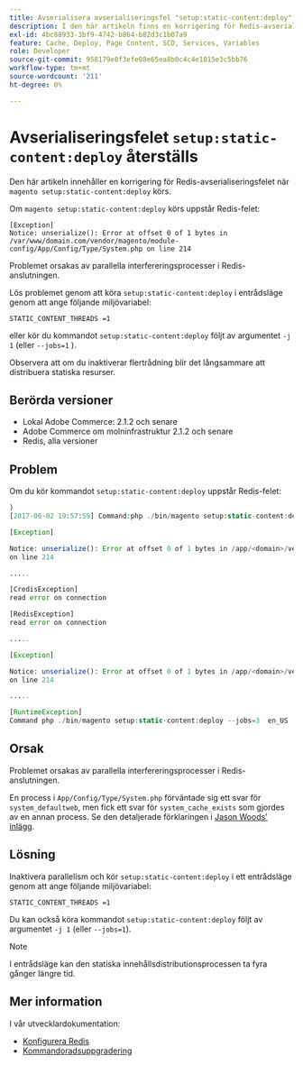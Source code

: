 ```yaml
---
title: Avserialisera avserialiseringsfel "setup:static-content:deploy"
description: I den här artikeln finns en korrigering för Redis-avserialiseringsfel när du kör "magento setup:static-content:deploy".
exl-id: 4bc88933-3bf9-4742-b864-b82d3c1b07a9
feature: Cache, Deploy, Page Content, SCD, Services, Variables
role: Developer
source-git-commit: 958179e0f3efe08e65ea8b0c4c4e1015e3c5bb76
workflow-type: tm+mt
source-wordcount: '211'
ht-degree: 0%

---
```


# Avserialiseringsfelet `setup:static-content:deploy` återställs

Den här artikeln innehåller en korrigering för Redis-avserialiseringsfelet när `magento setup:static-content:deploy` körs.

Om `magento setup:static-content:deploy` körs uppstår Redis-felet:

```
[Exception]
Notice: unserialize(): Error at offset 0 of 1 bytes in
/var/www/domain.com/vendor/magento/module-config/App/Config/Type/System.php on line 214
```

Problemet orsakas av parallella interfereringsprocesser i Redis-anslutningen.

Lös problemet genom att köra `setup:static-content:deploy` i entrådsläge genom att ange följande miljövariabel:

```
STATIC_CONTENT_THREADS =1
```

eller kör du kommandot `setup:static-content:deploy` följt av argumentet `-j 1` (eller `--jobs=1` ).

Observera att om du inaktiverar flertrådning blir det långsammare att distribuera statiska resurser.

## Berörda versioner

* Lokal Adobe Commerce: 2.1.2 och senare
* Adobe Commerce om molninfrastruktur 2.1.2 och senare
* Redis, alla versioner

## Problem

Om du kör kommandot `setup:static-content:deploy` uppstår Redis-felet:

```php
)
[2017-06-02 19:57:59] Command:php ./bin/magento setup:static-content:deploy --jobs=3  en_US

[Exception]

Notice: unserialize(): Error at offset 0 of 1 bytes in /app/<domain>/vendor/magento/module-config/App/Config/Type/System.php
on line 214

.....

[CredisException]
read error on connection

[RedisException]
read error on connection

.....

[Exception]

Notice: unserialize(): Error at offset 0 of 1 bytes in /app/<domain>/vendor/magento/module-config/App/Config/Type/System.php
on line 214

.....

[RuntimeException]
Command php ./bin/magento setup:static-content:deploy --jobs=3  en_US  returned code 3
```

## Orsak

Problemet orsakas av parallella interfereringsprocesser i Redis-anslutningen.

En process i `App/Config/Type/System.php` förväntade sig ett svar för `system_defaultweb`, men fick ett svar för `system_cache_exists` som gjordes av en annan process. Se den detaljerade förklaringen i [Jason Woods&#39; inlägg](https://github.com/magento/magento2/issues/9287#issuecomment-302362283).

## Lösning

Inaktivera parallelism och kör `setup:static-content:deploy` i ett entrådsläge genom att ange följande miljövariabel:

```
STATIC_CONTENT_THREADS =1
```

Du kan också köra kommandot `setup:static-content:deploy` följt av argumentet `-j 1` (eller `--jobs=1`).

>[!NOTE]
>
>I entrådsläge kan den statiska innehållsdistributionsprocessen ta fyra gånger längre tid.

## Mer information

I vår utvecklardokumentation:

* [Konfigurera Redis](https://experienceleague.adobe.com/docs/commerce-operations/configuration-guide/cache/redis/config-redis.html)
* [Kommandoradsuppgradering](https://experienceleague.adobe.com/docs/commerce-operations/upgrade-guide/implementation/perform-upgrade.html)
